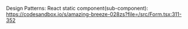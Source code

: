 Design Patterns: 
React static component(sub-component): https://codesandbox.io/s/amazing-breeze-028zs?file=/src/Form.tsx:311-352